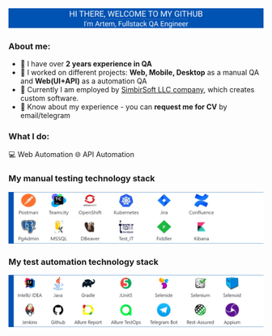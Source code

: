 
<div align="center">
  <img src="https://github.com/elf-elf/elf-elf/blob/main/Group%201%20(1).png" />
</div>

### About me:
- :large_blue_diamond: I have over **2 years experience in QA**
- :large_blue_diamond: I worked on different projects: **Web, Mobile, Desktop** as a manual QA and **Web(UI+API)** as a automation QA
- :large_blue_diamond: Currently I am employed by [SimbirSoft LLC company](https://www.simbirsoft.com/en/), which creates custom software. 
- :large_blue_diamond: Know about my experience - you can **request me for CV** by email/telegram

<h3 align="left">What I do: </h3>
💻&nbsp;Web Automation
🌐&nbsp;API Automation

### My manual testing technology stack
<div align="left">
  <img src="https://github.com/elf-elf/elf-elf/blob/main/Manual_1.png" />
</div>

### My test automation technology stack
<div align="left">
  <img src="https://github.com/elf-elf/elf-elf/blob/main/Auto.png" />
</div>
